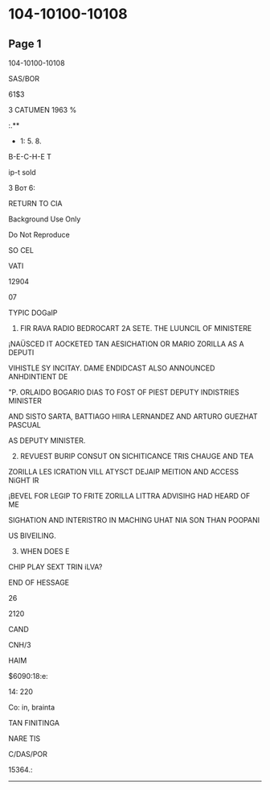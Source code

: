 # 104-10100-10108

## Page 1

104-10100-10108

SAS/BOR

61$3

3 CATUMEN 1963 %

:.**

- 1: 5. 8.

B-E-C-H-E T

ip-t sold

3 Вот 6:

RETURN TO CIA

Background Use Only

Do Not Reproduce

SO CEL

VATI

12904

07

TYPIC DOGaIP

1. FIR RAVA RADIO BEDROCART 2A SETE. THE LUUNCIL OF MINISTERE

¡NAÜSCED IT AOCKETED TAN AESICHATION OR MARIO ZORILLA AS A DEPUTI

VIHISTLE SY INCITAY. DAME ENDIDCAST ALSO ANNOUNCED ANHDINTIENT DE

"P. ORLAIDO BOGARIO DIAS TO FOST OF PIEST DEPUTY INDISTRIES MINISTER

AND SISTO SARTA, BATTIAGO HIIRA LERNANDEZ AND ARTURO GUEZHAT PASCUAL

AS DEPUTY MINISTER.

2. REVUEST BURIP CONSUT ON SICHITICANCE TRIS CHAUGE AND TEA

ZORILLA LES ICRATION VILL ATYSCT DEJAIP MEITION AND ACCESS NiGHT IR

¡BEVEL FOR LEGIP TO FRITE ZORILLA LITTRA ADVISIHG HAD HEARD OF ME

SIGHATION AND INTERISTRO IN MACHING UHAT NIA SON THAN POOPANI

US BIVEILING.

3. WHEN DOES E

CHIP PLAY SEXT TRIN iLVA?

END OF HESSAGE

26

2120

CAND

CNH/3

HAIM

$6090:18:e:

14: 220

Co: in, brainta

TAN FINITINGA

NARE TIS

C/DAS/POR

15364.:

---

